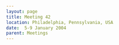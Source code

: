 ```yaml
---
layout: page
title: Meeting 42
location: Philadelphia, Pennsylvania, USA
date:  5-9 January 2004
parent: Meetings
---
```

